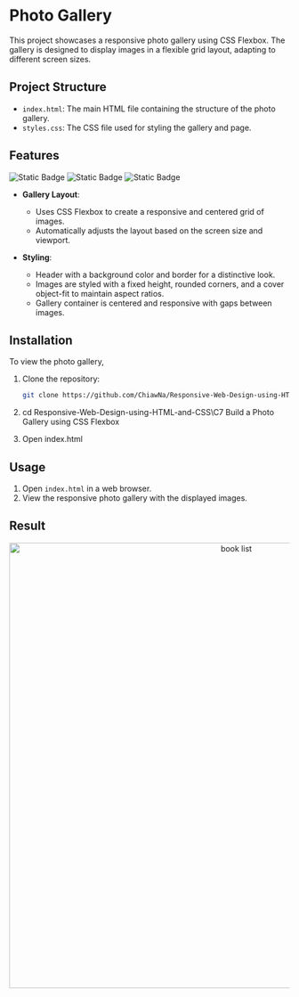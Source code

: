 # Photo Gallery

This project showcases a responsive photo gallery using CSS Flexbox. The gallery is designed to display images in a flexible grid layout, adapting to different screen sizes.

## Project Structure

- `index.html`: The main HTML file containing the structure of the photo gallery.
- `styles.css`: The CSS file used for styling the gallery and page.

## Features
![Static Badge](https://img.shields.io/badge/HTML5-%23E34F26?style=for-the-badge&logo=HTML5&logoColor=white)
![Static Badge](https://img.shields.io/badge/CSS3-1572B6?style=for-the-badge&logo=CSS3&logoColor=white)
![Static Badge](https://img.shields.io/badge/freecodecamp-0A0A23?style=for-the-badge&logo=freecodecamp&logoColor=white)

- **Gallery Layout**:
  - Uses CSS Flexbox to create a responsive and centered grid of images.
  - Automatically adjusts the layout based on the screen size and viewport.

- **Styling**:
  - Header with a background color and border for a distinctive look.
  - Images are styled with a fixed height, rounded corners, and a cover object-fit to maintain aspect ratios.
  - Gallery container is centered and responsive with gaps between images.

## Installation

To view the photo gallery, 

1. Clone the repository:
   ```bash
   git clone https://github.com/ChiawNa/Responsive-Web-Design-using-HTML-and-CSS.git

2. cd Responsive-Web-Design-using-HTML-and-CSS\C7 Build a Photo Gallery using CSS Flexbox
   
3. Open index.html
   
## Usage

1. Open `index.html` in a web browser.
2. View the responsive photo gallery with the displayed images.

## Result

<div align="center">
  <img src="https://github.com/user-attachments/assets/7cbc09fe-e18a-4f4d-83b1-7ee0cdbc0f55" alt="book list" width="800" />
</div>
